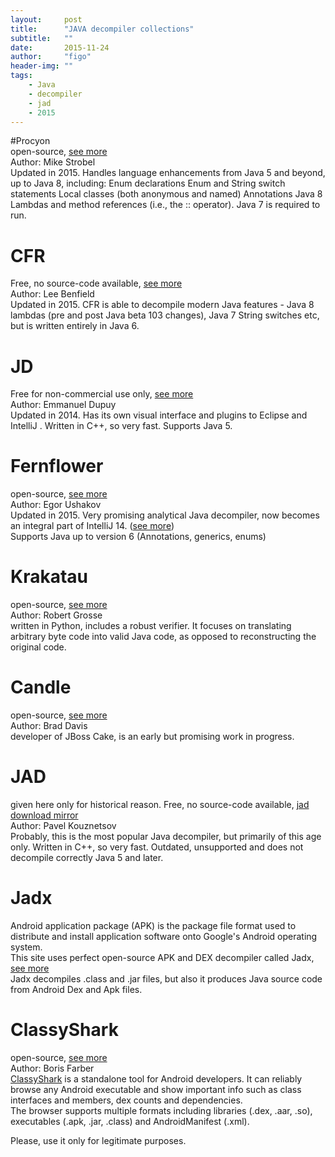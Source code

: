 ```yaml
---
layout:     post
title:      "JAVA decompiler collections"
subtitle:   ""  
date:       2015-11-24
author:     "figo"
header-img: ""
tags:
    - Java
    - decompiler
    - jad
    - 2015
---
```


#Procyon  
open-source, [see more][1]  
Author: Mike Strobel  
Updated in 2015. Handles language enhancements from Java 5 and beyond, up to Java 8, including: 
Enum declarations
Enum and String switch statements
Local classes (both anonymous and named)
Annotations
Java 8 Lambdas and method references (i.e., the :: operator).
Java 7 is required to run.  

[1]: https://bitbucket.org/mstrobel/procyon/wiki/Java%20Decompiler

# CFR  
Free, no source-code available, [see more][2]  
Author: Lee Benfield  
Updated in 2015. CFR is able to decompile modern Java features - Java 8 lambdas (pre and post Java beta 103 changes), Java 7 String switches etc, but is written entirely in Java 6. 

[2]: http://www.benf.org/other/cfr/

# JD  
Free for non-commercial use only, [see more][3]  
Author: Emmanuel Dupuy  
Updated in 2014. Has its own visual interface and plugins to Eclipse and IntelliJ . Written in C++, so very fast. Supports Java 5.  

[3]: http://jd.benow.ca/
[4]: https://github.com/java-decompiler

# Fernflower  
open-source, [see more][5]  
Author: Egor Ushakov  
Updated in 2015. Very promising analytical Java decompiler, now becomes an integral part of IntelliJ 14. ([see more][6])  
Supports Java up to version 6 (Annotations, generics, enums)  

[5]: https://github.com/fesh0r/fernflower
[6]: https://github.com/JetBrains/intellij-community/tree/master/plugins/java-decompiler

# Krakatau  
open-source, [see more][7]  
Author: Robert Grosse  
written in Python, includes a robust verifier. It focuses on translating arbitrary byte code into valid Java code, as opposed to reconstructing the original code.

[7]: https://github.com/Storyyeller/Krakatau

# Candle  
open-source, [see more][8]  
Author: Brad Davis  
developer of JBoss Cake, is an early but promising work in progress.  

[8]: https://github.com/bradsdavis/candle-decompiler

# JAD  
given here only for historical reason. Free, no source-code available, [jad download mirror][9]  
Author: Pavel Kouznetsov  
Probably, this is the most popular Java decompiler, but primarily of this age only. Written in C++, so very fast. 
Outdated, unsupported and does not decompile correctly Java 5 and later.  

[9]: http://www.javadecompilers.com/jad

# Jadx  
Android application package (APK) is the package file format used to distribute and install application software onto Google's Android operating system.  
This site uses perfect open-source APK and DEX decompiler called Jadx, [see more][10]  
Jadx decompiles .class and .jar files, but also it produces Java source code from Android Dex and Apk files.  

[10]: https://sourceforge.net/projects/jadx/files/

# ClassyShark
open-source, [see more][11]  
Author: Boris Farber  
[ClassyShark][12] is a standalone tool for Android developers. It can reliably browse any Android executable and show important info such as class interfaces and members, dex counts and dependencies.  
The browser supports multiple formats including libraries (.dex, .aar, .so), executables (.apk, .jar, .class) and AndroidManifest (.xml).

[11]: https://github.com/google/android-classyshark
[12]: http://www.api-solutions.com/p/classyshark_6.html

Please, use it only for legitimate purposes.
